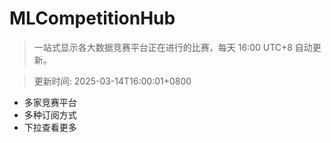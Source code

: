 # MLCompetitionHub

> 一站式显示各大数据竞赛平台正在进行的比赛，每天 16:00 UTC+8 自动更新。
  
> 更新时间: 2025-03-14T16:00:01+0800 

* 多家竞赛平台
* 多种订阅方式
* 下拉查看更多
